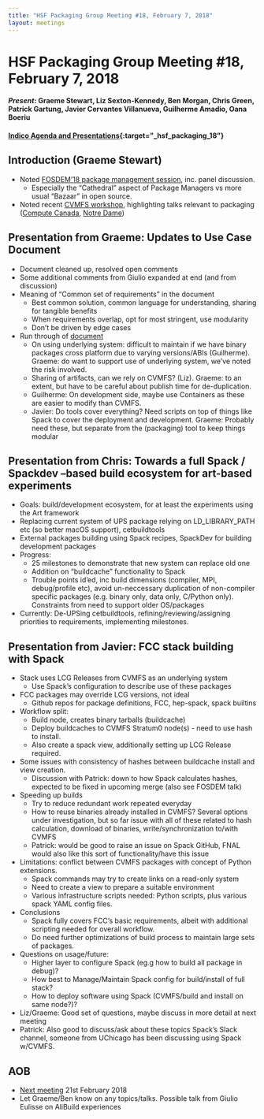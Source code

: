 ```yaml
---
title: "HSF Packaging Group Meeting #18, February 7, 2018"
layout: meetings
---
```


# HSF Packaging Group Meeting #18, February 7, 2018

#### _Present_: Graeme Stewart, Liz Sexton-Kennedy, Ben Morgan, Chris Green, Patrick Gartung, Javier Cervantes Villanueva, Guilherme Amadio, Oana Boeriu

#### [Indico Agenda and Presentations](https://indico.cern.ch/event/700265/){:target="\_hsf_packaging_18"}

## Introduction (Graeme Stewart)

- Noted
  [FOSDEM’18 package management session](https://fosdem.org/2018/schedule/track/package_management/),
  inc. panel discussion.
  - Especially the “Cathedral” aspect of Package Managers vs more usual “Bazaar”
    in open source.
- Noted recent [CVMFS workshop](https://indico.cern.ch/event/608592/),
  highlighting talks relevant to packaging
  ([Compute Canada](https://docs.google.com/presentation/d/e/2PACX-1vR024DUiMr6__w8sY9rOPBsprhFoTqRoSHT-Ng0gyhooHotR5Aia2eSN05CMPAfHFl99ET_F0pZ8EK9/pub?start=false&loop=false&delayms=30000&slide=id.p3),
  [Notre Dame](https://indico.cern.ch/event/608592/contributions/2830129/attachments/1591914/2520122/ccl-cvmfs-2018.pdf))

## Presentation from Graeme: Updates to Use Case Document

- Document cleaned up, resolved open comments
- Some additional comments from Giulio expanded at end (and from discussion)
- Meaning of “Common set of requirements” in the document
  - Best common solution, common language for understanding, sharing for
    tangible benefits
  - When requirements overlap, opt for most stringent, use modularity
  - Don’t be driven by edge cases
- Run through of
  [document](https://docs.google.com/document/d/1h-r3XPIXXxmr5tThIh6gu6VcXXRhBXtUuOv14ju3oTI)
  - On using underlying system: difficult to maintain if we have binary packages
    cross platform due to varying versions/ABIs (Guilherme). Graeme: do want to
    support use of underlying system, we’ve noted the risk involved.
  - Sharing of artifacts, can we rely on CVMFS? (Liz). Graeme: to an extent, but
    have to be careful about publish time for de-duplication.
  - Guilherme: On development side, maybe use Containers as these are easier to
    modify than CVMFS.
  - Javier: Do tools cover everything? Need scripts on top of things like Spack
    to cover the deployment and development. Graeme: Probably need these, but
    separate from the (packaging) tool to keep things modular

## Presentation from Chris: Towards a full Spack / Spackdev –based build ecosystem for art-based experiments

- Goals: build/development ecosystem, for at least the experiments using the Art
  framework
- Replacing current system of UPS package relying on LD_LIBRARY_PATH etc (so
  better macOS support), cetbuildtools
- External packages building using Spack recipes, SpackDev for building
  development packages
- Progress:
  - 25 milestones to demonstrate that new system can replace old one
  - Addition on “buildcache” functionality to Spack
  - Trouble points id’ed, inc build dimensions (compiler, MPI, debug/profile
    etc), avoid un-neccessary duplication of non-compiler specific packages
    (e.g. binary only, data only, C/Python only). Constraints from need to
    support older OS/packages
- Currently: De-UPSing cetbuildtools, refining/reviewing/assigning priorities to
  requirements, implementing milestones.

## Presentation from Javier: FCC stack building with Spack

- Stack uses LCG Releases from CVMFS as an underlying system
  - Use Spack’s configuration to describe use of these packages
- FCC packages may override LCG versions, not ideal
  - Github repos for package definitions, FCC, hep-spack, spack builtins
- Workflow split:
  - Build node, creates binary tarballs (buildcache)
  - Deploy buildcaches to CVMFS Stratum0 node(s) - need to use hash to install.
  - Also create a spack view, additionally setting up LCG Release required.
- Some issues with consistency of hashes between buildcache install and view
  creation.
  - Discussion with Patrick: down to how Spack calculates hashes, expected to be
    fixed in upcoming merge (also see FOSDEM talk)
- Speeding up builds
  - Try to reduce redundant work repeated everyday
  - How to reuse binaries already installed in CVMFS? Several options under
    investigation, but so far issue with all of these related to hash
    calculation, download of binaries, write/synchronization to/with CVMFS
  - Patrick: would be good to raise an issue on Spack GitHub, FNAL would also
    like this sort of functionality/have this issue
- Limitations: conflict between CVMFS packages with concept of Python
  extensions.
  - Spack commands may try to create links on a read-only system
  - Need to create a view to prepare a suitable environment
  - Various infrastructure scripts needed: Python scripts, plus various spack
    YAML config files.
- Conclusions
  - Spack fully covers FCC’s basic requirements, albeit with additional
    scripting needed for overall workflow.
  - Do need further optimizations of build process to maintain large sets of
    packages.
- Questions on usage/future:
  - Higher layer to configure Spack (eg.g how to build all package in debug)?
  - How best to Manage/Maintain Spack config for build/install of full stack?
  - How to deploy software using Spack (CVMFS/build and install on same node?)?
- Liz/Graeme: Good set of questions, maybe discuss in more detail at next
  meeting
- Patrick: Also good to discuss/ask about these topics Spack’s Slack channel,
  someone from UChicago has been discussing using Spack w/CVMFS.

## AOB

- [Next meeting](https://indico.cern.ch/event/704402/) 21st February 2018
- Let Graeme/Ben know on any topics/talks. Possible talk from Giulio Eulisse on
  AliBuild experiences
